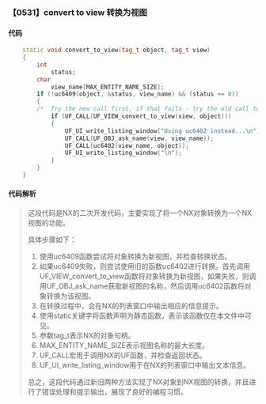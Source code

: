 ### 【0531】convert to view 转换为视图

#### 代码

```cpp
    static void convert_to_view(tag_t object, tag_t view)  
    {  
        int  
            status;  
        char  
            view_name[MAX_ENTITY_NAME_SIZE];  
        if (!uc6409(object, &status, view_name) && (status == 0))  
        {  
        /*  Try the new call first, if that fails - try the old call too 译:尝试新的调用，如果失败，再尝试旧的调用。 */  
            if (UF_CALL(UF_VIEW_convert_to_view(view, object)))  
            {  
                UF_UI_write_listing_window("Using uc6402 instead...\n");  
                UF_CALL(UF_OBJ_ask_name(view, view_name));  
                UF_CALL(uc6402(view_name, object));  
                UF_UI_write_listing_window("\n");  
            }  
        }  
    }

```

#### 代码解析

> 这段代码是NX的二次开发代码，主要实现了将一个NX对象转换为一个NX视图的功能。
>
> 具体步骤如下：
>
> 1. 使用uc6409函数尝试将对象转换为新视图，并检查转换状态。
> 2. 如果uc6409失败，则尝试使用旧的函数uc6402进行转换。首先调用UF_VIEW_convert_to_view函数将对象转换为新视图，如果失败，则调用UF_OBJ_ask_name获取新视图的名称，然后调用uc6402函数将对象转换为该视图。
> 3. 在转换过程中，会在NX的列表窗口中输出相应的信息提示。
> 4. 使用static关键字将函数声明为静态函数，表示该函数仅在本文件中可见。
> 5. 参数tag_t表示NX的对象句柄。
> 6. MAX_ENTITY_NAME_SIZE表示视图名称的最大长度。
> 7. UF_CALL宏用于调用NX的UF函数，并检查返回状态。
> 8. UF_UI_write_listing_window用于在NX的列表窗口中输出文本信息。
>
> 总之，这段代码通过新旧两种方法实现了NX对象到NX视图的转换，并且进行了错误处理和提示输出，展现了良好的编程习惯。
>
